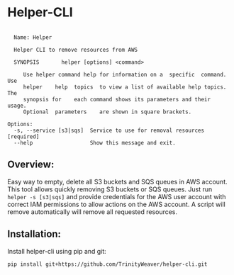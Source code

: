 # Helper-CLI
```Usage: helper [OPTIONS]

  Name: Helper

  Helper CLI to remove resources from AWS

  SYNOPSIS       helper [options] <command>

     Use helper command help for information on a  specific  command.  Use
     helper    help  topics  to view a list of available help topics. The
     synopsis for    each command shows its parameters and their usage.
     Optional  parameters    are shown in square brackets.

Options:
  -s, --service [s3|sqs]  Service to use for removal resources  [required]
  --help                  Show this message and exit.
```




## Overview:

Easy way to empty, delete all S3 buckets and SQS queues in AWS account.
This tool allows quickly removing S3 buckets or SQS queues. Just run `helper -s [s3|sqs]` and provide credentials for the AWS user account with correct IAM permissions to allow actions on the AWS account. A script will remove automatically will remove all requested resources.


## Installation:

Install helper-cli using pip and git:

`pip install git+https://github.com/TrinityWeaver/helper-cli.git`


